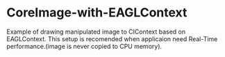 CoreImage-with-EAGLContext
==========================

Example of drawing manipulated image to CIContext based on EAGLContext. This setup is recomended when applicaion need Real-Time performance.(image is never copied to CPU memory).



